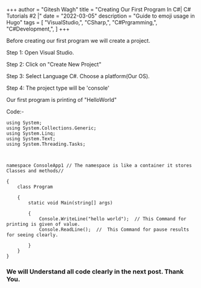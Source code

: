  

 

+++
author = "Gitesh Wagh"
title = "Creating Our First Program In C#| C# Tutorials #2 |"
date = "2022-03-05"
description = "Guide to emoji usage in Hugo"
tags = [
    "VisualStudio,",
    "CSharp,",
    "C#Prgramming,",
    "C#Development,",
] 
+++

Before creating our first program we will create a project.

Step 1: Open Visual Studio.

Step 2: Click on "Create New Project"

Step 3: Select Language C#. Choose a platform(Our OS).

Step 4: The project type will be 'console'

Our first program is printing of "HelloWorld"



Code:-



    using System;
    using System.Collections.Generic;
    using System.Linq;
    using System.Text;
    using System.Threading.Tasks;



    namespace ConsoleApp1 // The namespace is like a container it stores Classes and methods// 

    {
        class Program

        {
            static void Main(string[] args)

            {
                Console.WriteLine("hello world");  // This Command for printing is given of value. 
                Console.ReadLine();  //  This Command for pause results for seeing clearly.

            }
        }
    }


### We will Understand all code clearly in the next post. Thank You. ###